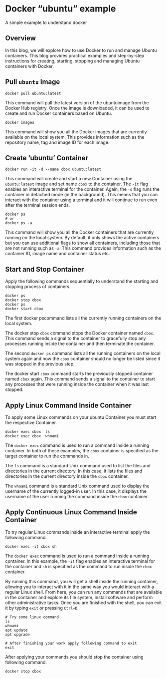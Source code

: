 # Docker “ubuntu” example

A simple example to understand docker

## Overview

In this blog, we will explore how to use Docker to run and manage Ubuntu containers. This blog provides practical examples and step-by-step instructions for creating, starting, stopping and managing Ubuntu containers with Docker.

## Pull `ubuntu` Image

```shell
docker pull ubuntu:latest
```

This command will pull the latest version of the ubuntuimage from the Docker Hub registry. Once the image is downloaded, it can be used to create and run Docker containers based on Ubuntu.

```shell
docker images
```

This command will show you all the Docker images that are currently available on the local system. This provides information such as the repository name, tag and image ID for each image.

## Create ‘ubuntu’ Container

```shell
docker run -it -d --name cbox ubuntu:latest
```

This command will create and start a new Container using the `ubuntu:latest` image and set name `cbox` to the container. The `-it` flag enables an interactive terminal for the container. Again, the `-d` flag runs the container in detached mode (in the background). This means that you can interact with the container using a terminal and it will continue to run even after the terminal session ends.

```shell
docker ps
# or
docker ps -a
```

This command will show you all the Docker containers that are currently running on the local system. By default, it only shows the active containers but you can use additional flags to show all containers, including those that are not running such as `-a`. This command provides information such as the container ID, image name and container status etc.

## Start and Stop Container

Apply the following commands sequentially to understand the starting and stopping process of containers.

```shell
docker ps
docker stop cbox
docker ps
docker start cbox
```

The first docker pscommand lists all the currently running containers on the local system.

The docker stop `cbox` command stops the Docker container named `cbox`. This command sends a signal to the container to gracefully stop any processes running inside the container and then terminate the container.

The second `docker ps` command lists all the running containers on the local system again and now the `cbox` container should no longer be listed since it was stopped in the previous step.

The docker start `cbox` command starts the previously stopped container named `cbox` again. This command sends a signal to the container to start any processes that were running inside the container when it was last stopped.

## Apply Linux Command Inside Container

To apply some Linux commands on your ubuntu Container you must start the respective Container.

```shell
docker exec cbox  ls
docker exec cbox  whoami
```

The `docker exec` command is used to run a command inside a running container. In both of these examples, the `cbox` container is specified as the target container to run the commands in.

The `ls` command is a standard Unix command used to list the files and directories in the current directory. In this case, it lists the files and directories in the current directory inside the `cbox` container.

The `whoami` command is a standard Unix command used to display the username of the currently logged-in user. In this case, it displays the username of the user running the command inside the `cbox` container.

## Apply Continuous Linux Command Inside Container

To try regular Linux commands inside an interactive terminal apply the following command.

```shell
docker exec -it cbox sh
```

The `docker exec` command is used to run a command inside a running container. In this example, the `-it` flag enables an interactive terminal for the container and `sh` is specified as the command to run inside the `cbox` container.

By running this command, you will get a shell inside the running container, allowing you to interact with it in the same way you would interact with a regular Linux shell. From here, you can run any commands that are available in the container and explore its file system, install software and perform other administrative tasks. Once you are finished with the shell, you can exit it by typing `exit` or pressing `Ctrl+D`.

```shell
# Try some linux command
ls
whoami
apt update
apt upgrade

# After finishing your work apply following command to exit
exit
```

After applying your commands you should stop the container using following command.

```shell
docker stop cbox
```
